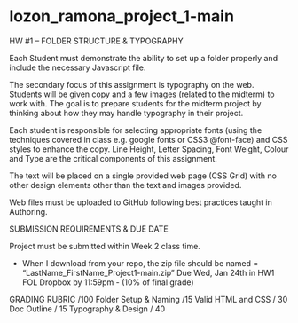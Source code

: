 # lozon_ramona_project_1-main

HW #1 – FOLDER STRUCTURE & TYPOGRAPHY

Each Student must demonstrate the ability to set up a folder properly 
and include the necessary Javascript file.

The secondary focus of this assignment is typography on the web. 
Students will be given copy and a few images (related to the midterm) to work with. 
The goal is to prepare students for the midterm project by thinking about how they 
may handle typography in their project.

Each student is responsible for selecting appropriate fonts 
(using the techniques covered in class e.g. google fonts or CSS3 @font-face) 
and CSS styles to enhance the copy. Line Height, Letter Spacing, Font Weight, 
Colour and Type are the critical components of this assignment.

The text will be placed on a single provided web page (CSS Grid) 
with no other design elements other than the text and images provided.

Web files must be uploaded to GitHub following best practices taught in Authoring.

SUBMISSION REQUIREMENTS & DUE DATE

Project must be submitted within Week 2 class time.

- When I download from your repo, the zip file should be named = “LastName_FirstName_Project1-main.zip”
Due Wed, Jan 24th in HW1 FOL Dropbox by 11:59pm - (10% of final grade)

GRADING RUBRIC /100
Folder Setup & Naming /15
Valid HTML and CSS / 30
Doc Outline / 15
Typography & Design / 40